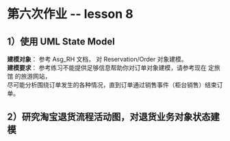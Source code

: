 # 第六次作业 -- lesson 8  
## 1）使用 UML State Model  
**建模对象**： 参考 Asg_RH 文档， 对 Reservation/Order 对象建模。  
**建模要求**： 参考练习不能提供足够信息帮助你对订单对象建模，请参考现在 定旅馆 的旅游网站，  
尽可能分析围绕订单发生的各种情况，直到订单通过销售事件（柜台销售）结束订单。  
## 2）研究淘宝退货流程活动图，对退货业务对象状态建模  
